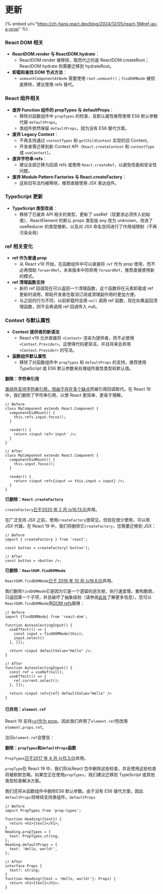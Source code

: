 # 更新

{% embed url="https://zh-hans.react.dev/blog/2024/12/05/react-19#ref-as-a-prop" %}

### React DOM 相关

* **ReactDOM.render 与 ReactDOM.hydrate**：
  * ReactDOM.render 被移除，取而代之的是 ReactDOM.createRoot；ReactDOM.hydrate 则需要迁移到 hydrateRoot。
* **卸载和查找 DOM 节点方法**：
  * `unmountComponentAtNode` 需要使用 `root.unmount()`；`findDOMNode` 被彻底移除，建议使用 refs 替代。

### React 组件相关

* **废弃 Function 组件的 propTypes 与 defaultProps**：
  * 移除对函数组件中 `propTypes` 的检查，且默认属性推荐使用 ES6 默认参数代替 `defaultProps`。
  * 类组件依然保留 `defaultProps`，因为没有 ES6 替代方案。
* **废弃 Legacy Context**：
  * 不再支持通过 `contextTypes` 和 `getChildContext` 实现的旧 Context。
  * 开发者需迁移到新 Context API（`React.createContext` 和 `contextType` 或 `useContext`）。
* **废弃字符串 refs**：
  * 建议全部迁移为回调 refs 或使用 `React.createRef`，以避免性能和安全性问题。
* **废弃 Module Pattern Factories 与 React.createFactory**：
  * 这些旧写法均被移除，推荐直接使用 JSX 表达组件。

### &#x20;TypeScript 更新

* **TypeScript 类型改进**：
  * 移除了已废弃 API 相关的类型，更新了 useRef（现要求必须传入初始值）、ReactElement 的默认 props 类型由 any 改为 unknown，改进了 useReducer 的类型推断，以及对 JSX 命名空间进行了作用域限制（不再污染全局）

### ref 相关变化

* **ref 作为普通 prop**
  * 从 React v19 开始，在函数组件中可以直接将 `ref` 作为 prop 使用，而不必再借助 `forwardRef`。未来版本中将弃用 `forwardRef`，推荐直接使用新的模式。
* **ref 清理函数支持**
  * 新的 ref 回调现在可以返回一个清理函数，这个函数将在元素卸载或 ref 更新时调用，帮助开发者在取消订阅或清理副作用时更加方便。
  * 与之前的行为不同，以前卸载时会用 `null` 调用 ref 函数，现在如果返回清理函数，则不会再调用 ref 回调传入 null。

### Context 与默认属性

* **Context 提供者的新语法**
  * React v19 允许直接将 `<Context>` 渲染为提供者，而不必使用 `<Context.Provider>`。这使得代码更简洁，并且将来会弃用 `<Context.Provider>` 的写法。
* **函数组件默认属性**
  * 移除了对函数组件中 `propTypes` 和 `defaultProps` 的支持，推荐使用 TypeScript 或 ES6 默认参数来处理组件属性类型和默认值。

**删除：字符串引用**

[类组件支持字符串引用，但由于存在多个缺点](https://github.com/facebook/react/issues/1373)而被引用回调取代。在 React 19 中，我们删除了字符串引用，以使 React 更简单、更易于理解。

```
// Before
class MyComponent extends React.Component {
  componentDidMount() {
    this.refs.input.focus();
  }

  render() {
    return <input ref='input' />;
  }
}
```

```
// After
class MyComponent extends React.Component {
  componentDidMount() {
    this.input.focus();
  }

  render() {
    return <input ref={input => this.input = input} />;
  }
}
```

**已删除：`React.createFactory`**&#x20;

`createFactory`[已于2020 年 2 月 (v16.13.0)](https://legacy.reactjs.org/blog/2020/02/26/react-v16.13.0.html#deprecating-createfactory)弃用。

在广泛支持 JSX 之前，使用`createFactory`很常见，但现在很少使用，可以用 JSX 代替。在 React 19 中，我们将删除它`createFactory`，您需要迁移到 JSX：

```
// Before
import { createFactory } from 'react';

const button = createFactory('button');
```

```
// After
const button = <button />;
```

**已删除：`ReactDOM.findDOMNode`**&#x20;

`ReactDOM.findDOMNode`[已于 2018 年 10 月 (v16.6.0)](https://legacy.reactjs.org/blog/2018/10/23/react-v-16-6.html#deprecations-in-strictmode)弃用。

我们删除`findDOMNode`它是因为它是一个遗留的逃生舱，执行速度慢，重构脆弱，只返回第一个子项，并且破坏了抽象级别（请参阅[此处](https://legacy.reactjs.org/docs/strict-mode.html#warning-about-deprecated-finddomnode-usage)了解更多信息）。您可以`ReactDOM.findDOMNode`用[DOM refs](https://react.dev/learn/manipulating-the-dom-with-refs)替换：

```
// Before
import {findDOMNode} from 'react-dom';

function AutoselectingInput() {
  useEffect(() => {
    const input = findDOMNode(this);
    input.select()
  }, []);

  return <input defaultValue="Hello" />;
}
```

```
// After
function AutoselectingInput() {
  const ref = useRef(null);
  useEffect(() => {
    ref.current.select();
  }, []);

  return <input ref={ref} defaultValue="Hello" />
}
```

#### 已弃用：`element.ref`  <a href="#deprecated-element-ref" id="deprecated-element-ref"></a>

React 19 支持[`ref`作为 prop](https://react.dev/blog/2024/04/25/react-19#ref-as-a-prop)，因此我们弃用了`element.ref`而改用`element.props.ref`。

访问`element.ref`会警告：

**删除：`propTypes`和`defaultProps`函数**

`PropTypes`[已于2017 年 4 月 (v15.5.0)](https://legacy.reactjs.org/blog/2017/04/07/react-v15.5.0.html#new-deprecation-warnings)弃用。

`propType`在 React 19 中，我们将从React 包中删除这些检查，并且使用这些检查将被默默忽略。如果您正在使用`propTypes`，我们建议迁移到 TypeScript 或其他类型检查解决方案。

我们还将从函数组件中删除ES6 默认参数。由于没有 ES6 替代方案，因此`defaultProps`将继续支持类组件。`defaultProps`

```
// Before
import PropTypes from 'prop-types';

function Heading({text}) {
  return <h1>{text}</h1>;
}
Heading.propTypes = {
  text: PropTypes.string,
};
Heading.defaultProps = {
  text: 'Hello, world!',
};
```

```
// After
interface Props {
  text?: string;
}
function Heading({text = 'Hello, world!'}: Props) {
  return <h1>{text}</h1>;
}
```
